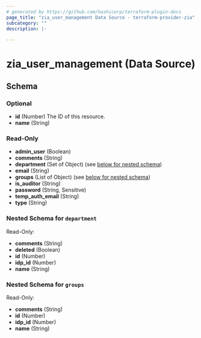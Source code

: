 ```yaml
---
# generated by https://github.com/hashicorp/terraform-plugin-docs
page_title: "zia_user_management Data Source - terraform-provider-zia"
subcategory: ""
description: |-
  
---
```


# zia_user_management (Data Source)





<!-- schema generated by tfplugindocs -->
## Schema

### Optional

- **id** (Number) The ID of this resource.
- **name** (String)

### Read-Only

- **admin_user** (Boolean)
- **comments** (String)
- **department** (Set of Object) (see [below for nested schema](#nestedatt--department))
- **email** (String)
- **groups** (List of Object) (see [below for nested schema](#nestedatt--groups))
- **is_auditor** (String)
- **password** (String, Sensitive)
- **temp_auth_email** (String)
- **type** (String)

<a id="nestedatt--department"></a>
### Nested Schema for `department`

Read-Only:

- **comments** (String)
- **deleted** (Boolean)
- **id** (Number)
- **idp_id** (Number)
- **name** (String)


<a id="nestedatt--groups"></a>
### Nested Schema for `groups`

Read-Only:

- **comments** (String)
- **id** (Number)
- **idp_id** (Number)
- **name** (String)


